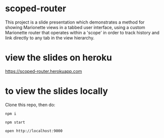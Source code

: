 # scoped-router

This project is a slide presentation which demonstrates a method for showing Marionette views in a tabbed user interface, using a custom Marionette router that operates within a 'scope' in order to track history and link directly to any tab in the view hierarchy.

# view the slides on heroku

https://scoped-router.herokuapp.com


# to view the slides locally

Clone this repo, then do:

`npm i`

`npm start`

`open http://localhost:9000`
